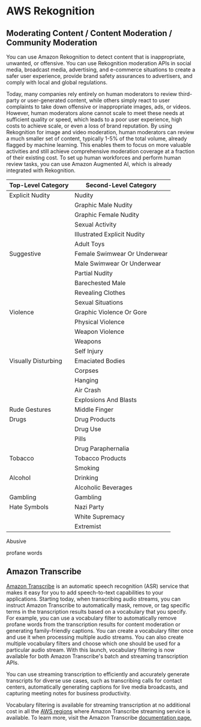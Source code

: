 # AWS Rekognition

## Moderating Content / Content Moderation / Community Moderation

You can use Amazon Rekognition to detect content that is inappropriate, unwanted, or offensive. You can use Rekognition moderation APIs in social media, broadcast media, advertising, and e-commerce situations to create a safer user experience, provide brand safety assurances to advertisers, and comply with local and global regulations.

Today, many companies rely entirely on human moderators to review third-party or user-generated content, while others simply react to user complaints to take down offensive or inappropriate images, ads, or videos. However, human moderators alone cannot scale to meet these needs at sufficient quality or speed, which leads to a poor user experience, high costs to achieve scale, or even a loss of brand reputation. By using Rekognition for image and video moderation, human moderators can review a much smaller set of content, typically 1-5% of the total volume, already flagged by machine learning. This enables them to focus on more valuable activities and still achieve comprehensive moderation coverage at a fraction of their existing cost. To set up human workforces and perform human review tasks, you can use Amazon Augmented AI, which is already integrated with Rekognition.

| **Top-Level Category** | **Second-Level Category**    |
|------------------------|------------------------------|
| Explicit Nudity        | Nudity                       |
|                       | Graphic Male Nudity          |
|                       | Graphic Female Nudity        |
|                       | Sexual Activity              |
|                       | Illustrated Explicit Nudity  |
|                       | Adult Toys                   |
| Suggestive             | Female Swimwear Or Underwear |
|                       | Male Swimwear Or Underwear   |
|                       | Partial Nudity               |
|                       | Barechested Male             |
|                       | Revealing Clothes            |
|                       | Sexual Situations            |
| Violence               | Graphic Violence Or Gore     |
|                       | Physical Violence            |
|                       | Weapon Violence              |
|                       | Weapons                      |
|                       | Self Injury                  |
| Visually Disturbing    | Emaciated Bodies             |
|                       | Corpses                      |
|                       | Hanging                      |
|                       | Air Crash                    |
|                       | Explosions And Blasts        |
| Rude Gestures          | Middle Finger                |
| Drugs                  | Drug Products                |
|                       | Drug Use                     |
|                       | Pills                        |
|                       | Drug Paraphernalia           |
| Tobacco                | Tobacco Products             |
|                       | Smoking                      |
| Alcohol                | Drinking                     |
|                       | Alcoholic Beverages          |
| Gambling               | Gambling                     |
| Hate Symbols           | Nazi Party                   |
|                       | White Supremacy              |
|                       | Extremist                    |

Abusive

profane words

## Amazon Transcribe

[Amazon Transcribe](https://aws.amazon.com/transcribe/) is an automatic speech recognition (ASR) service that makes it easy for you to add speech-to-text capabilities to your applications. Starting today, when transcribing audio streams, you can instruct Amazon Transcribe to automatically mask, remove, or tag specific terms in the transcription results based on a vocabulary that you specify. For example, you can use a vocabulary filter to automatically remove profane words from the transcription results for content moderation or generating family-friendly captions. You can create a vocabulary filter once and use it when processing multiple audio streams. You can also create multiple vocabulary filters and choose which one should be used for a particular audio stream. With this launch, vocabulary filtering is now available for both Amazon Transcribe's batch and streaming transcription APIs.

You can use streaming transcription to efficiently and accurately generate transcripts for diverse use cases, such as transcribing calls for contact centers, automatically generating captions for live media broadcasts, and capturing meeting notes for business productivity.

Vocabulary filtering is available for streaming transcription at no additional cost in all the [AWS regions](https://aws.amazon.com/about-aws/global-infrastructure/regional-product-services/) where Amazon Transcribe streaming service is available. To learn more, visit the Amazon Transcribe [documentation page.](https://docs.aws.amazon.com/transcribe/latest/dg/filter-unwanted-words.html)

